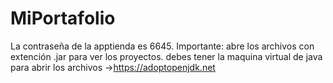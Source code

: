 # MiPortafolio
La contraseña de la apptienda es 6645.
Importante: 
abre los archivos con extención .jar para ver los proyectos. 
debes tener la maquina virtual de java para abrir los archivos ->https://adoptopenjdk.net
